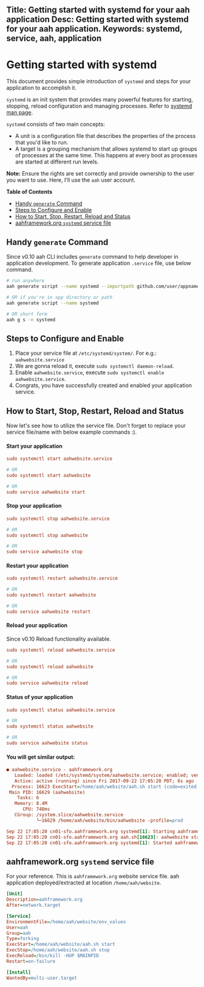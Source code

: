 Title: Getting started with systemd for your aah application
Desc: Getting started with systemd for your aah application.
Keywords: systemd, service, aah, application
---
# Getting started with systemd

This document provides simple introduction of `systemd` and steps for your application to accomplish it.

`systemd` is an init system that provides many powerful features for starting, stopping, reload configuration and managing processes. Refer to [systemd man page](https://www.freedesktop.org/software/systemd/man/systemd.service.html).

`systemd` consists of two main concepts:

  * A unit is a configuration file that describes the properties of the process that you'd like to run.
  * A target is a grouping mechanism that allows systemd to start up groups of processes at the same time. This happens at every boot as processes are started at different run levels.

<div class="alert alert-info-blue">
<p><strong>Note:</strong> Ensure the rights are set correctly and provide ownership to the user you want to use. Here, I'll use the <code>aah</code> user account.</p>
</div>

**Table of Contents**

  * [Handy `generate` Command](#handy-generate-command)
  * [Steps to Configure and Enable](#steps-to-configure-and-enable)
  * [How to Start, Stop, Restart, Reload and Status](#how-to-start-stop-restart-reload-and-status)
  * [aahframework.org `systemd` service file](#aahframework-org-systemd-service-file)

## Handy `generate` Command

<span class="badge lb-sm">Since v0.10</span> aah CLI includes `generate` command to help developer in application development. To generate application `.service` file, use below command.

```bash
# run anywhere
aah generate script --name systemd --importpath github.com/user/appname

# OR if you're in app directory or path
aah generate script --name systemd

# OR short form
aah g s -n systemd
```

## Steps to Configure and Enable

  1. Place your service file at `/etc/systemd/system/`. For e.g.: `aahwebsite.service`
  2. We are gonna reload it, execute `sudo systemctl daemon-reload`.
  3. Enable `aahwebsite.service`, execute `sudo systemctl enable aahwebsite.service`.
  4. Congrats, you have successfully created and enabled your application service.

## How to Start, Stop, Restart, Reload and Status

Now let's see how to utilize the service file. Don't forget to replace your service file/name with below example commands :).

#### Start your application
```cfg
sudo systemctl start aahwebsite.service

# OR
sudo systemctl start aahwebsite

# OR
sudo service aahwebsite start
```

#### Stop your application
```cfg
sudo systemctl stop aahwebsite.service

# OR
sudo systemctl stop aahwebsite

# OR
sudo service aahwebsite stop
```

#### Restart your application
```cfg
sudo systemctl restart aahwebsite.service

# OR
sudo systemctl restart aahwebsite

# OR
sudo service aahwebsite restart
```

#### Reload your application
<span class="badge lb-sm">Since v0.10</span> Reload functionality available.
```cfg
sudo systemctl reload aahwebsite.service

# OR
sudo systemctl reload aahwebsite

# OR
sudo service aahwebsite reload
```

#### Status of your application
```cfg
sudo systemctl status aahwebsite.service

# OR
sudo systemctl status aahwebsite

# OR
sudo service aahwebsite status
```

#### You will get similar output:
```cfg
● aahwebsite.service - aahframework.org
   Loaded: loaded (/etc/systemd/system/aahwebsite.service; enabled; vendor preset: enabled)
   Active: active (running) since Fri 2017-09-22 17:05:20 PDT; 6s ago
  Process: 16623 ExecStart=/home/aah/website/aah.sh start (code=exited, status=0/SUCCESS)
 Main PID: 16629 (aahwebsite)
    Tasks: 6
   Memory: 8.4M
      CPU: 748ms
   CGroup: /system.slice/aahwebsite.service
           └─16629 /home/aah/website/bin/aahwebsite -profile=prod

Sep 22 17:05:20 cn01-sfo.aahframework.org systemd[1]: Starting aahframework.org...
Sep 22 17:05:20 cn01-sfo.aahframework.org aah.sh[16623]: aahwebsite started.
Sep 22 17:05:20 cn01-sfo.aahframework.org systemd[1]: Started aahframework.org.
```

## aahframework.org `systemd` service file

For your reference. This is `aahframework.org` website service file. aah application deployed/extracted at location `/home/aah/website`.

```cfg
[Unit]
Description=aahframework.org
After=network.target

[Service]
EnvironmentFile=/home/aah/website/env_values
User=aah
Group=aah
Type=forking
ExecStart=/home/aah/website/aah.sh start
ExecStop=/home/aah/website/aah.sh stop
ExecReload=/bin/kill -HUP $MAINPID
Restart=on-failure

[Install]
WantedBy=multi-user.target
```
